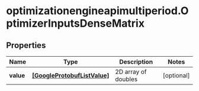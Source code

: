 # optimizationengineapimultiperiod.OptimizerInputsDenseMatrix

## Properties

Name | Type | Description | Notes
------------ | ------------- | ------------- | -------------
**value** | [**[GoogleProtobufListValue]**](GoogleProtobufListValue.md) | 2D array of doubles | [optional] 


